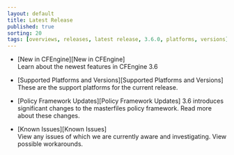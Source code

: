 ```yaml
---
layout: default
title: Latest Release
published: true
sorting: 20
tags: [overviews, releases, latest release, 3.6.0, platforms, versions]
---
```


* [New in CFEngine][New in CFEngine]  
  Learn about the newest features in CFEngine 3.6

* [Supported Platforms and Versions][Supported Platforms and Versions]  
  These are the support platforms for the current release.

<!--
* [Upgrade Instructions][Upgrade Instructions]  
  Learn how to upgrade from your most recent version of CFEngine.
-->

* [Policy Framework Updates][Policy Framework Updates]
  3.6 introduces significant changes to the masterfiles policy framework. Read more about these changes.

* [Known Issues][Known Issues]  
  View any issues of which we are currently aware and investigating. View possible workarounds.

